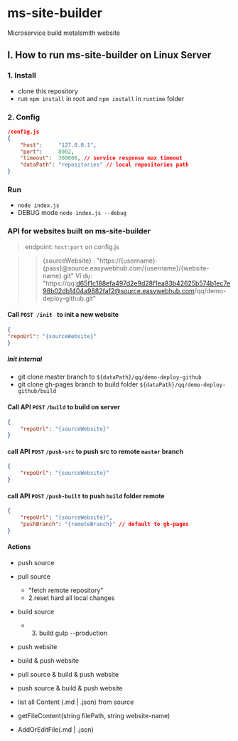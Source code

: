 # ms-site-builder
Microservice build metalsmith website

## I. How to run ms-site-builder on Linux Server

### 1. Install
* clone this repository
* run `npm install` in root and `npm install` in `runtime` folder

### 2. Config
```json
/config.js
{
    "host":     "127.0.0.1",
    "port":     8002,
    "timeout":  300000, // service response max timeout
    "dataPath": "repositories" // local repositories path
}
```

### Run
* `node index.js`
* DEBUG mode `node index.js --debug`

### API for websites built on ms-site-builder
> endpoint: `host:port` on config.js

>> {sourceWebsite} : "https://{username}:{pass}@source.easywebhub.com/{username}/{website-name}.git"
>> Ví dụ: "https://qq:d65f1c188efa497d2e9d28f1ea83b42625b574b1ec7e98b02db1404a9882faf2@source.easywebhub.com/qq/demo-deploy-github.git"

#### Call `POST /init ` to init a new website

```json
{
"repoUrl": "{sourceWebsite}"
}
```
##### Init internal
* git clone master branch to `${dataPath}/qq/demo-deploy-github`
* git clone gh-pages branch to build folder `${dataPath}/qq/demo-deploy-github/build`

#### Call API `POST` `/build` to build on server
```json
{
    "repoUrl": "{sourceWebsite}"
}
```

#### call API `POST` `/push-src` to push src to remote `master` branch
```json
{
    "repoUrl": "{sourceWebsite}"
}
```

#### call API `POST` `/push-built` to push `build` folder remote
```json
{
    "repoUrl": "{sourceWebsite}",
    "pushBranch": "{remoteBranch}" // default to gh-pages
}
```

#### Actions

- push source 
- pull source 
   - "fetch remote repository"
   - 2.reset hard all local changes 
- build source 
   - 3. build gulp --production

- push  website

- build & push website
- pull source & build & push website
- push source & build & push website

- list all Content (.md | .json) from source  
- getFileContent(string filePath, string website-name) 
   
- AddOrEditFile(.md | .json)
